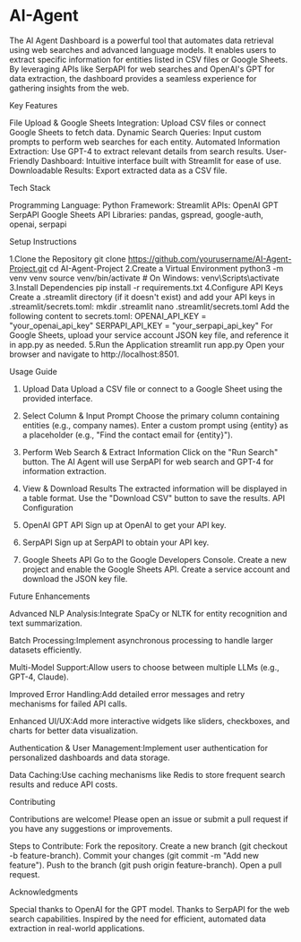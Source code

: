 # AI-Agent 
The AI Agent Dashboard is a powerful tool that automates data retrieval using web searches and advanced language models. It enables users to extract specific information for entities listed in CSV files or Google Sheets. By leveraging APIs like SerpAPI for web searches and OpenAI's GPT for data extraction, the dashboard provides a seamless experience for gathering insights from the web.

Key Features

File Upload & Google Sheets Integration: Upload CSV files or connect Google Sheets to fetch data.
Dynamic Search Queries: Input custom prompts to perform web searches for each entity.
Automated Information Extraction: Use GPT-4 to extract relevant details from search results.
User-Friendly Dashboard: Intuitive interface built with Streamlit for ease of use.
Downloadable Results: Export extracted data as a CSV file.

Tech Stack

Programming Language: Python
Framework: Streamlit
APIs:
OpenAI GPT
SerpAPI
Google Sheets API
Libraries: pandas, gspread, google-auth, openai, serpapi

Setup Instructions

 1.Clone the Repository
   git clone https://github.com/yourusername/AI-Agent-Project.git
   cd AI-Agent-Project
2.Create a Virtual Environment
  python3 -m venv venv
  source venv/bin/activate  # On Windows: venv\Scripts\activate
3.Install Dependencies
  pip install -r requirements.txt
4.Configure API Keys
  Create a .streamlit directory (if it doesn't exist) and add your API keys in .streamlit/secrets.toml:
  mkdir .streamlit
  nano .streamlit/secrets.toml
  Add the following content to secrets.toml:
  OPENAI_API_KEY = "your_openai_api_key"
  SERPAPI_API_KEY = "your_serpapi_api_key"
  For Google Sheets, upload your service account JSON key file, and reference it in app.py as needed.
5.Run the Application
  streamlit run app.py
  Open your browser and navigate to http://localhost:8501.

Usage Guide

1. Upload Data
Upload a CSV file or connect to a Google Sheet using the provided interface.
2. Select Column & Input Prompt
Choose the primary column containing entities (e.g., company names).
Enter a custom prompt using {entity} as a placeholder (e.g., "Find the contact email for {entity}").
3. Perform Web Search & Extract Information
Click on the "Run Search" button.
The AI Agent will use SerpAPI for web search and GPT-4 for information extraction.
4. View & Download Results
The extracted information will be displayed in a table format.
Use the "Download CSV" button to save the results.
API Configuration

1. OpenAI GPT API
Sign up at OpenAI to get your API key.

2. SerpAPI
Sign up at SerpAPI to obtain your API key.

3. Google Sheets API
Go to the Google Developers Console.
Create a new project and enable the Google Sheets API.
Create a service account and download the JSON key file.

Future Enhancements

Advanced NLP Analysis:Integrate SpaCy or NLTK for entity recognition and text summarization.

Batch Processing:Implement asynchronous processing to handle larger datasets efficiently.

Multi-Model Support:Allow users to choose between multiple LLMs (e.g., GPT-4, Claude).

Improved Error Handling:Add detailed error messages and retry mechanisms for failed API calls.

Enhanced UI/UX:Add more interactive widgets like sliders, checkboxes, and charts for better data visualization.

Authentication & User Management:Implement user authentication for personalized dashboards and data storage.

Data Caching:Use caching mechanisms like Redis to store frequent search results and reduce API costs.

Contributing

Contributions are welcome! Please open an issue or submit a pull request if you have any suggestions or improvements.

Steps to Contribute:
Fork the repository.
Create a new branch (git checkout -b feature-branch).
Commit your changes (git commit -m "Add new feature").
Push to the branch (git push origin feature-branch).
Open a pull request.

Acknowledgments

Special thanks to OpenAI for the GPT model.
Thanks to SerpAPI for the web search capabilities.
Inspired by the need for efficient, automated data extraction in real-world applications.
